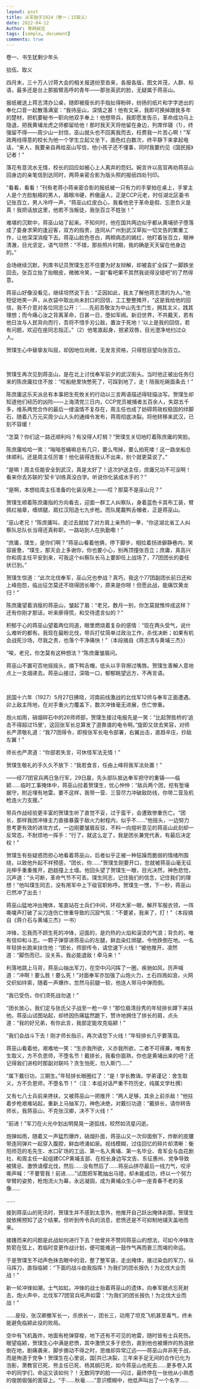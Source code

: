 ```yaml
---
layout: post
title: 从军始于1924（卷一；15取义）
date: 2022-04-12
Author: 荨麻豌豆
tags: [sample, document]
comments: true
---
```

卷一、书生犹剩少年头

拾伍、取义

四月末，三十万人讨蒋大会的相关报道纷至沓来，各报各版，图文并茂，人群、标语，最多还是台上那振臂高呼的青年——那张英武的脸，无疑属于蒋巫山。

报纸被送上蒋志清办公桌，随即被瘦长的手指扯得粉碎，纷扬的纸片和字字迸出的奉化口音一起散落满室：“我待巫山，深情之甚！他有文采，我即可换掉跟我多年的楚材，把机要秘书一职向他双手奉上！他想带兵，我即愿发告示，革命成功马上隐退，把我黄埔龙虎之师都留给他！那时我天天将他留在身边，列席伴寝（1），终强留不得——周少山一封信，巫山就头也不回离我而去，枉费我一片苦心啊！”军政两线得意的校长为他一个学生立起又坐下，面色红白数次，终平静下来拿起电话，“来人，我要亲自再给巫山写信，他小孩子还不懂事，同时我要约见《国民报》记者！”

落花有意流水无情，校长的回应如被心上人离弃的怨妇。婉言许以高官再劝蒋巫山回身边的亲笔信到达同时，两蒋亲密合影为版头照的报纸四处刊印。

“看看，看看！”刊有老蒋小蒋亲密合影的报纸被一只有力的手掌拍在桌上，手掌主人是个方脸魁梧的男人，眉眼冷硬，矜傲逼人，正是CCP元老，时任湖北区委书记张百立，男人冷哼一声，“蒋巫山红皮白心，我看他忠于革命是假、忘恩负义是真！我把话放这里，他若不当叛徒，我张百立不姓张！”

难堪的沉默中，蒋巫山站了起来。不知何时，他在国共两边似乎都从黄埔骄子堕落成了委身求荣的逢迎客，双方的指责，连同从广州到武汉草拟一切文告的繁重工作，让他深深消瘦下去。蒋巫山脸色苍白，两颊病态的嫣红，他盯着张百立，眼神清澈，目光坚定，语气坦然：“不错，那些照片时期，我的确是天天留在他身边的。”

会场继续沉默，列席书记员贺璞生忍不住要为好友辩解，却被袁扩全踩了一脚跌坐回去。张百立抬了抬眼皮，微微冷笑，一副“看吧果不其然我说得没错吧”的了然得意。

蒋巫山好像没看见，继续坦然说下去：“正因如此，我太了解他蒋志清的为人。”他短促地笑一声，从衣袋中取出尚未封口的回信，工工整整摊开，“这是我给他的回信，我不介意对各位同志公开：‘……先前吾敬汝为中山先生门生，拥其主义，践其理想；而今痛心汝之背离革命，日甚一日，堕如军阀。新旧世界，不共戴天，若有他日汝与人民背向而行，吾将不惜手刃公敌，置汝于死地！’以上是我的回信，若有问题，欢迎在座同志指正。”（2）他笔直起身，抿紧双唇，目光澄净地扫过众人。

贺璞生心中替挚友叫屈，却因地位尚微，无发言资格，只得怒目望向张百立。

<br/>

贺璞生再次见到蒋巫山，是在北上讨伐奉军前夕的武汉街头。当时他正被出任务归来的陈庶庸拉住不放：“哎船舱里快憋死了，可踩到地了，走！陪我吃碗面条去！”

陈庶庸这乐天派总有本事把生死攸关的行动以三言两语描述得轻描淡写。贺璞生却知道他们经历的凶险——上海清党三日内，CCP党员被捕者五百余人，失踪五千多，维系两党合作的最后一缕温情不复存在，周主任也成了妨碍蒋政权稳固的绊脚石，随着八万元买周少山人头的通缉令发布，蒋周彻底决裂。将他转移来武汉，已刻不容缓！

“怎莫？你们这一路还顺利吗？有没得人盯梢？”贺璞生关切地盯着陈庶庸的笑脸。

陈庶庸哈哈一笑：“嗡嗡苍蝇嘛总有几只，要么甩掉，要么拍死喽！这一路坐船总体顺利。还是周主任厉害！他化装得连我认不出来，别个就更莫说了。”

“是嘛！周主任能安全到武汉，真是太好了！这次护送主任，庶庸兄功不可没啊！看来你去苏联的‘契卡’训练真没白学。听说你化装成水手的？”

“是啊，本想给周主任准备的化装没用上——哎？那莫不是巫山兄？”

贺璞生顺着陈庶庸指的方向看去，迎面一群工人纠察队，身着蓝色卡其布工装，臂佩红袖章，缠绑腿，肩扛汉阳造七九步枪。而队尾戴鸭舌帽者，正是蒋巫山。

“巫山老兄！”陈庶庸叫，走过去就给了对方肩上亲热的一拳，“你这湖北省工人纠察队总队长当得还真称职，一路站到人在执勤嘞！”

“庶庸，璞生，是你们啊？”蒋巫山看着他俩，停下脚步，相拉着拐进僻静巷内，笑容疲惫，“璞生，那天会上多谢你，你也要小心，别再顶撞张百立；庶庸，真高兴你和周主任平安到来，可我这个纠察队长马上要卸任上战场了，77团团长的委任状已到。”

贺璞生惊道：“此次北伐奉军，巫山兄也参战？真巧，我这个77团副团长前日还和上峰抱怨，临出征怎莫还不晓得团长哪个，原来是你呀！但愿此战，能痛饮黄龙归！”

陈庶庸望着消瘦的蒋巫山，皱起了眉：“老兄，数月一别，你怎莫就憔悴成这样？还有你刚才那话，听来瘆得慌，和交待遗言似的？”

积郁于心的蒋巫山望着两位同道，眼里燃烧着复杂的感情：“现在两头受气，说什么难听的都有。我现在最盼北伐，带兵打仗简单过政治工作，杀伐决断；如果有机会战死沙场，尽我之责，也落个干净痛快！”（本段摘自《蒋志清与黄埔三杰》）

“唉，老兄，你怎莫有这种想法？”陈庶庸皱眉问。

蒋巫山不置可否地摇摇头，摘下鸭舌帽，低头以手背擦过嘴唇。贺璞生善解人意地点上一支烟递去。蒋巫山接过，深吸一口，郁郁眺望远方，不再言语。

<br/>

民国十六年（1927）5月27日拂晓，河南前线激战的北伐军12师与奉军正面遭遇。卯上敌主阵地，在对手重火力覆盖下，数次冲锋毫无进展，伤亡惨重。

炮火如雨，硝烟碎石中的26师师部，贺璞生接过电报先是一笑：“比起贺胜桥的‘追击不得超过15里’，这回张军长总算发了道靠谱的电令啊。”旋即又敛去笑容，对师长严肃敬礼道：“我77团得令，即按张军长电令部署，右翼出击，直趋辛庄，抄敌左翼！”

师长也严肃道：“你部若失言，可休怪军法无情！”

贺璞生敬礼的手久久不放下：“我若食言，任由上峰将我军法处置！”

——经77团官兵两日急行军，29日晨，先头部队抵达奉军把守的重镇——临颍……临时工事掩体中，蒋巫山拉着贺璞生，忧心忡忡：“敌兵两个团，挖有堑壕据守，附近埋有地雷。要不这样，我带一营、三营尽力冲破敌防线，你带二营及机枪连火力支援。”

带兵作战经验更丰富的贺璞生听了直觉不妥，过于蛮干，会遭致惨重伤亡。“团长，那样我团冲锋主力直接暴露于敌火力射程内，似乎不……”他摇头，一边努力思考更有效的进攻方式，一边刚要皱眉反驳，不料一向擅听意见的蒋巫山此刻却一反常态，不耐烦地一挥手：“行了，就这么定了，我是团长兼党代表，有最后决定权！”

贺璞生有些疑惑而担心地看着蒋巫山，后者似乎正被一种狂躁而脆弱的情绪所围绕，以致他升起不祥预感，“团长，你……”贺璞生刚要开口，忽就被蒋巫山毫无征兆伸手重重推开，趔趄撞上土墙。他回头望了贺璞生一眼，目光决然，神色悲怆，沉声道：“头可断，革命气节不可丢。璞生同志，记住我们的信念，记住我们的理想！”他叫璞生同志，没有用军中上下级官职称呼。贺璞生一愣，下一秒，蒋巫山已然冲了出去！

蒋巫山猛地冲出掩体，笔直站在士兵们中间，环视大家一眼，解开军服衣领，一阵嘶嗄声打破了尖刀连伤亡惨重导致的沉寂气氛：“不要紧，我来了，打！”（本段摘自《蒋介石与黄埔三杰》一书）

冲锋，忘我而不顾生死的冲锋，迎面的，是灼热的火焰和滚烫的气浪；背负的，唯有信仰和斗志。一颗子弹穿进蒋巫山的左腿，鲜血染红绑腿，令他跌倒在地。一名年轻排长跑来扶住他：“团长，师部传令，请您速下火线！”被他推开，凛然道：“脚伤而已，没关系，我必能退敌！牵马来！”

利落地跳上马背，蒋巫山抽出军刀，在空中闪闪挥了一圈，疾驰如风，厉声喊道：“冲啊！要么胜！要么死！”对面奉军亦加强了山炮火力，土石四溅如浪，火网交织如绊索，随着一声爆炸，忽然马前腿一软，他连人带马中弹而倒。

“我已受伤，你们须死战勿退！”

“团长放心，我们定与张氏父子战至一枪一卒！”那位眉清目秀的年轻排长蹲下来扶他。蒋巫山试图站起，却终因伤痛猛然跪下，赞许地拥住了排长的肩，点头道：“我的好兄弟，有你此言，我部定能攻克临颍！”

“我们会战斗下去！刚才师长指示，再次请您下火线！”年轻排长几乎要落泪。

蒋巫山看着他，艰难地一笑：“生亦我所欲，义亦我所欲，二者不可得兼，唯有舍生取义，方不负恩师，不堕名节！戴排长，我看你面熟，你也是黄埔出来的吧？还记得我们进校时那副对联吗？贪生怕死，勿入斯门……”

“属下戴衍功，三期生。”年轻排长眼圈红了：“是！学长教诲，学弟谨记：舍生取义，方不负恩师，不堕名节！”（注：本组对话严重不符历史，纯属文学杜撰）

又有七八士兵前来搀扶，又被蒋巫山一把推开：“两人足够，其余上前杀敌！”他拄着步枪艰难站起，重新上马抽军刀，神色决绝，对戴衍功道：“戴排长，请你转告师长，我蒋巫山，不克张汉卿，决不下火线！”

“前进！”军刀在火光中划出明晃晃一道弧线，皎然如流星闪逝。

炮弹如雨，随着又一声猛烈爆炸，硝烟扑面，蒋巫山又一次仰面倒下，炸断的皮腰带连同弹片一起穿入腹腔，鲜血喷涌如泉。视线模糊，过往回忆的碎片却清晰：衡阳师范的毛先生、水口矿场的工运、第一名入黄埔、第一名毕业、青军会与血花剧社、和周主任一起组建CCP黄埔支部、在校长身边写文告、东征惠州、党争导致被猜忌、激愤请缨北伐，然后……没有然后了……蒋巫山拼尽最后一线力气，咬牙嘶声喊：“不要管我！前进……”试图把军靴抽出马镫，却未能成功，终以一个努力举臂的姿势，枪炮流火为幕，永远凝固，成为黄埔众生心中一座青春不老的圣像……

……

接到蒋巫山的死讯时，贺璞生并不感到太意外，他推开自己跃出掩体刹那，贺璞生就依稀预知了这个结果。但听到传令兵的消息，悲愤还是不可抑制地铺天盖地而来。

接踵而来的问题是此战如何进行下去？他曾并不赞同蒋巫山的想法，可如今冲锋攻势箭在弦上，若临时变更作战计划，便可能难逃一鼓作气再而衰三而竭的命运。

于是贺璞生不动声色抹去眼中的泪，整了整军装，走出掩体，接过染血的军刀，纵马挥刀，直指临颍：“下面的战斗由我指挥！为我们的团长报仇！为北伐大业而战！”

新一轮冲锋如潮，士气如虹。冲锋的战士抬着蒋巫山的遗体，向奉军据点忘死射击，炮火声中，北伐军77团官兵吼声如雷：“为我们的团长报仇！为北伐大业而战！”

……是役，张汉卿撤军长一，杀旅长一，团长三，动用了坦克飞机甚至毒气，终未能避免临颍此役的败局。

空中有飞机轰炸，地面有枪弹穿梭，地下还有不可见的地雷，随时皆有士兵死伤。眼望临颍，贺璞生心中满是悲愤，其中激愤又多于悲伤，直到他也被爆炸的热浪掀倒在地，剧痛袭来，脚步挪动不得之时，思维却异常辽远——蒋巫山并非死于战，而是殉道于党争！贺璞生在心里说，国|共已决裂，三年来手足无间的合作已化为泡影，萧教官已死、熊主任已死、杨其纲已死，如今蒋巫山也死去……更多卷入其中的同学们，命运又该如何？！无数同学的脸一一闪过，最终停在一张他从小熟悉的俊朗倔强的面容上。“于……秋毫……”意识模糊中，他低声叫出了一个名字……
